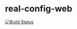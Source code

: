 # real-config-web
[![Build Status](https://www.travis-ci.com/admxj/real-config-web.svg?branch=master)](https://www.travis-ci.com/admxj/real-config-web)
